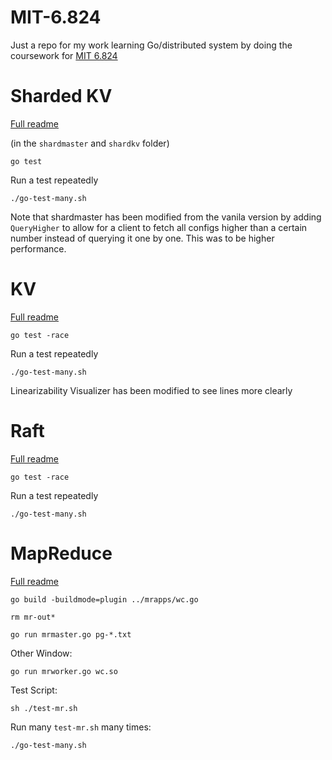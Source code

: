 # MIT-6.824

Just a repo for my work learning Go/distributed system by doing the coursework for [MIT 6.824](https://pdos.csail.mit.edu/6.824/schedule.html)

# Sharded KV
[Full readme](src/shardkv/README.md)

(in the `shardmaster` and `shardkv` folder)
```
go test 
```


Run a test repeatedly
```
./go-test-many.sh
```

Note that shardmaster has been modified from the vanila version by adding `QueryHigher` to allow for a client to fetch all configs higher than a certain number instead of querying it one by one. This was to be higher performance.

# KV
[Full readme](src/kvraft/README.md)
```
go test -race
```

Run a test repeatedly
```
./go-test-many.sh
```

Linearizability Visualizer has been modified to see lines more clearly

# Raft
[Full readme](src/raft/README.md)
```
go test -race
```

Run a test repeatedly
```
./go-test-many.sh
```


# MapReduce

[Full readme](src/mr/README.md)

```
go build -buildmode=plugin ../mrapps/wc.go

rm mr-out*

go run mrmaster.go pg-*.txt
```

Other Window:

```
go run mrworker.go wc.so
```

Test Script:

```
sh ./test-mr.sh
```

Run many `test-mr.sh` many times:

```
./go-test-many.sh
```

